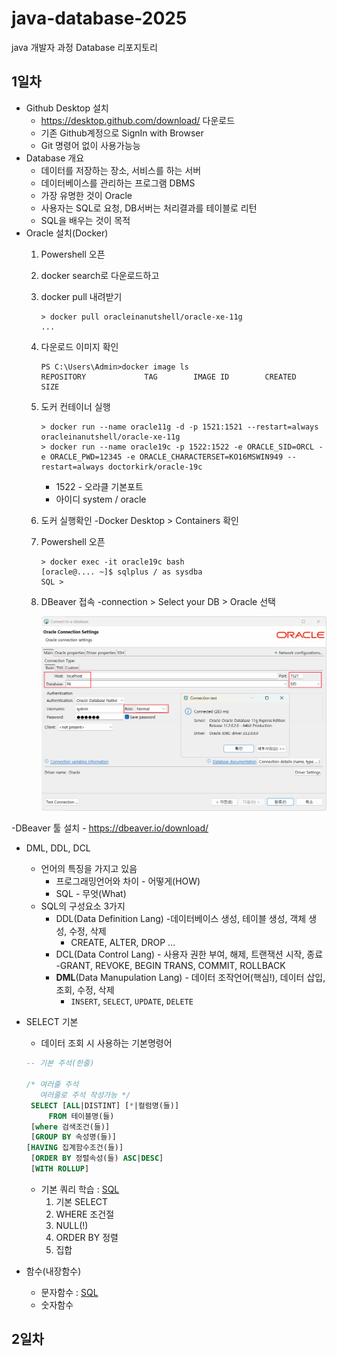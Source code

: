 # java-database-2025
java 개발자 과정 Database 리포지토리

## 1일차
- Github Desktop 설치
    - https://desktop.github.com/download/ 다운로드
    - 기존 Github계정으로 SignIn with Browser
    - Git 명령어 없이 사용가능능
- Database 개요
    - 데이터를 저장하는 장소, 서비스를 하는 서버
    - 데이터베이스를 관리하는 프로그램 DBMS
    - 가장 유명한 것이 Oracle
    - 사용자는 SQL로 요청, DB서버는 처리결과를 테이블로 리턴
    - SQL을 배우는 것이 목적
- Oracle 설치(Docker)
    1. Powershell 오픈
    2. docker search로 다운로드하고 
    3. docker pull 내려받기
        ```shell
        > docker pull oracleinanutshell/oracle-xe-11g
        ...
        ```
    4. 다운로드 이미지 확인
        ```shell
        PS C:\Users\Admin>docker image ls
        REPOSITORY             TAG        IMAGE ID        CREATED        SIZE
        ```
    5. 도커 컨테이너 실행
        ```shell
        > docker run --name oracle11g -d -p 1521:1521 --restart=always oracleinanutshell/oracle-xe-11g
        > docker run --name oracle19c -p 1522:1522 -e ORACLE_SID=ORCL -e ORACLE_PWD=12345 -e ORACLE_CHARACTERSET=KO16MSWIN949 --restart=always doctorkirk/oracle-19c

        ```
        - 1522 - 오라클 기본포트
        - 아이디 system / oracle
    6. 도커 실행확인
        -Docker Desktop > Containers 확인
    7. Powershell 오픈
        ```shell
        > docker exec -it oracle19c bash
        [oracle@.... ~]$ sqlplus / as sysdba
        SQL >
        ```
    8. DBeaver 접속
        -connection > Select your DB > Oracle 선택

        <img src="./image/db001.png" width="650">
-DBeaver  툴 설치
    - https://dbeaver.io/download/

- DML, DDL, DCL
    - 언어의 특징을 가지고 있음
        - 프로그래밍언어와 차이 - 어떻게(HOW)
        - SQL - 무엇(What)
    - SQL의 구성요소 3가지
        - DDL(Data Definition Lang) -데이터베이스 생성, 테이블 생성, 객체 생성, 수정, 삭제
            - CREATE, ALTER, DROP ...
        - DCL(Data Control Lang) - 사용자 권한 부여, 해제, 트랜잭션 시작, 종료
            -GRANT, REVOKE, BEGIN TRANS, COMMIT, ROLLBACK
        - **DML**(Data Manupulation Lang) - 데이터 조작언어(핵심!), 데이터 삽입, 조회, 수정, 삭제
            - `INSERT`, `SELECT`, `UPDATE`, `DELETE`
- SELECT 기본
    - 데이터 조회 시 사용하는 기본명령어
    ```sql
    -- 기본 주석(한줄)

    /* 여러줄 주석
       여러줄로 주석 작성가능 */
     SELECT [ALL|DISTINT] [*|컬럼명(들)]
         FROM 테이블명(들)
     [where 검색조건(들)]
     [GROUP BY 속성명(들)] 
    [HAVING 집계함수조건(들)]
     [ORDER BY 정렬속성(들) ASC|DESC]
     [WITH ROLLUP]
    ``` 
    - 기본 쿼리 학습 : [SQL](./day01/sql01_select기본.sql)
        1. 기본 SELECT
        2. WHERE 조건절
        3. NULL(!)
        4. ORDER BY 정렬
        5. 집합

- 함수(내장함수)
    - 문자함수 : [SQL](./day01/sq02_함수.sql)
    - 숫자함수

## 2일차